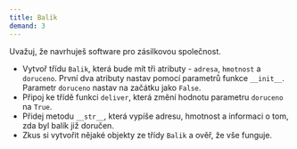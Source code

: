 ```yaml
---
title: Balík
demand: 3
---
```


Uvažuj, že navrhuješ software pro zásilkovou společnost. 

- Vytvoř třídu `Balik`, která bude mít tři atributy - `adresa`, `hmotnost` a `doruceno`. První dva atributy nastav pomocí parametrů funkce `__init__`. Parametr `doruceno` nastav na začátku jako `False`.
- Připoj ke třídě funkci `deliver`, která změní hodnotu parametru `doruceno` na `True`.
- Přidej metodu `__str__`, která vypíše adresu, hmotnost a informaci o tom, zda byl balík již doručen.
- Zkus si vytvořit nějaké objekty ze třídy `Balik` a ověř, že vše funguje.
